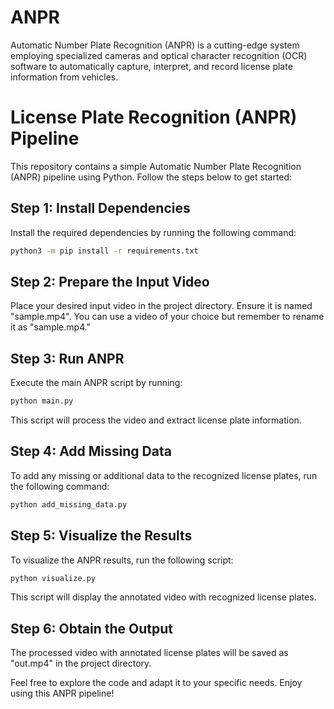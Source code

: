 # ANPR
Automatic Number Plate Recognition (ANPR) is a cutting-edge system employing specialized cameras and optical character recognition (OCR) software to automatically capture, interpret, and record license plate information from vehicles. 
# License Plate Recognition (ANPR) Pipeline

This repository contains a simple Automatic Number Plate Recognition (ANPR) pipeline using Python. Follow the steps below to get started:

## Step 1: Install Dependencies

Install the required dependencies by running the following command:

```bash
python3 -m pip install -r requirements.txt
```

## Step 2: Prepare the Input Video

Place your desired input video in the project directory. Ensure it is named "sample.mp4". You can use a video of your choice but remember to rename it as "sample.mp4."

## Step 3: Run ANPR

Execute the main ANPR script by running:

```bash
python main.py
```

This script will process the video and extract license plate information.

## Step 4: Add Missing Data

To add any missing or additional data to the recognized license plates, run the following command:

```bash
python add_missing_data.py
```

## Step 5: Visualize the Results

To visualize the ANPR results, run the following script:

```bash
python visualize.py
```

This script will display the annotated video with recognized license plates.

## Step 6: Obtain the Output

The processed video with annotated license plates will be saved as "out.mp4" in the project directory.

Feel free to explore the code and adapt it to your specific needs. Enjoy using this ANPR pipeline!
